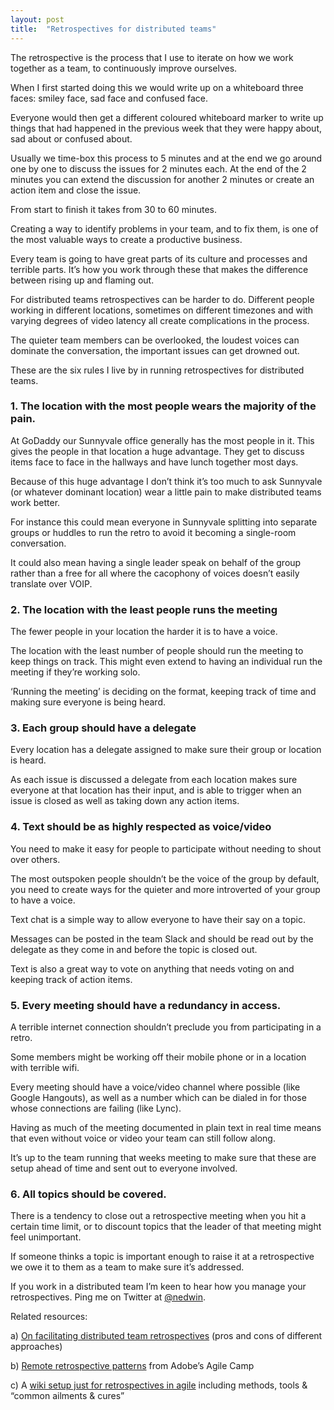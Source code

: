 ```yaml
---
layout: post
title:  "Retrospectives for distributed teams"
---
```


The retrospective is the process that I use to iterate on how we work together as a team, to continuously improve ourselves.

When I first started doing this we would write up on a whiteboard three faces: smiley face, sad face and confused face.

Everyone would then get a different coloured whiteboard marker to write up things that had happened in the previous week that they were happy about, sad about or confused about.

Usually we time-box this process to 5 minutes and at the end we go around one by one to discuss the issues for 2 minutes each. At the end of the 2 minutes you can extend the discussion for another 2 minutes or create an action item and close the issue.

From start to finish it takes from 30 to 60 minutes.

Creating a way to identify problems in your team, and to fix them, is one of the most valuable ways to create a productive business.

Every team is going to have great parts of its culture and processes and terrible parts. It’s how you work through these that makes the difference between rising up and flaming out.

For distributed teams retrospectives can be harder to do. Different people working in different locations, sometimes on different timezones and with varying degrees of video latency all create complications in the process.

The quieter team members can be overlooked, the loudest voices can dominate the conversation, the important issues can get drowned out.

These are the six rules I live by in running retrospectives for distributed teams.

### **1. The location with the most people wears the majority of the pain.**

At GoDaddy our Sunnyvale office generally has the most people in it. This gives the people in that location a huge advantage. They get to discuss items face to face in the hallways and have lunch together most days.

Because of this huge advantage I don’t think it’s too much to ask Sunnyvale (or whatever dominant location) wear a little pain to make distributed teams work better.

For instance this could mean everyone in Sunnyvale splitting into separate groups or huddles to run the retro to avoid it becoming a single-room conversation.

It could also mean having a single leader speak on behalf of the group rather than a free for all where the cacophony of voices doesn’t easily translate over VOIP.

### **2. The location with the least people runs the meeting**

The fewer people in your location the harder it is to have a voice.

The location with the least number of people should run the meeting to keep things on track. This might even extend to having an individual run the meeting if they’re working solo.

‘Running the meeting’ is deciding on the format, keeping track of time and making sure everyone is being heard.

### **3. Each group should have a delegate**

Every location has a delegate assigned to make sure their group or location is heard.

As each issue is discussed a delegate from each location makes sure everyone at that location has their input, and is able to trigger when an issue is closed as well as taking down any action items.

### **4. Text should be as highly respected as voice/video**

You need to make it easy for people to participate without needing to shout over others.

The most outspoken people shouldn’t be the voice of the group by default, you need to create ways for the quieter and more introverted of your group to have a voice.

Text chat is a simple way to allow everyone to have their say on a topic.

Messages can be posted in the team Slack and should be read out by the delegate as they come in and before the topic is closed out.

Text is also a great way to vote on anything that needs voting on and keeping track of action items.

### **5. Every meeting should have a redundancy in access.**

A terrible internet connection shouldn’t preclude you from participating in a retro.

Some members might be working off their mobile phone or in a location with terrible wifi.

Every meeting should have a voice/video channel where possible (like Google Hangouts), as well as a number which can be dialed in for those whose connections are failing (like Lync).

Having as much of the meeting documented in plain text in real time means that even without voice or video your team can still follow along.

It’s up to the team running that weeks meeting to make sure that these are setup ahead of time and sent out to everyone involved.

### **6. All topics should be covered.**

There is a tendency to close out a retrospective meeting when you hit a certain time limit, or to discount topics that the leader of that meeting might feel unimportant.

If someone thinks a topic is important enough to raise it at a retrospective we owe it to them as a team to make sure it’s addressed.

If you work in a distributed team I’m keen to hear how you manage your retrospectives. Ping me on Twitter at [@nedwin](http://twitter.com/nedwin).

Related resources:

a) [On facilitating distributed team retrospectives](http://www.strongandagile.co.uk/index.php/facilitating-distributed-team-retrospectives/) (pros and cons of different approaches)

b) [Remote retrospective patterns](http://www.slideshare.net/AgileCampSV/remote-retrospective-patterns) from Adobe’s Agile Camp

c) A [wiki setup just for retrospectives in agile](http://retrospectivewiki.org/index.php?title=Main_Page) including methods, tools & “common ailments & cures”